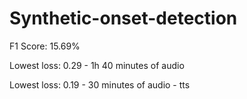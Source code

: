 # Synthetic-onset-detection

F1 Score: 15.69%

Lowest loss: 0.29 - 1h 40 minutes of audio

Lowest loss: 0.19 - 30 minutes of audio - tts